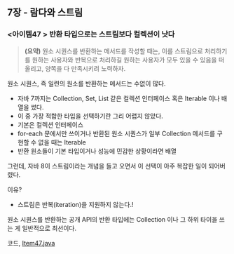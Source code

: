 ## 7장 - 람다와 스트림

### <아이템47 > 반환 타입으로는 스트림보다 컬렉션이 낫다

> **(요약)** 원소 시퀀스를 반환하는 메서드를 작성할 때는, 이를 스트림으로 처리하기를 원하는 사용자와 반복으로 처리하길 원하는 사용자가 모두 있을 수 있음을 떠올리고, 양쪽을 다 만족시키려 노력하자.

원소 시퀀스, 즉 일련의 원소를 반환하는 메서드는 수없이 많다.

- 자바 7까지는 Collection, Set, List 같은 컬렉션 인터페이스 혹은 Iterable 이나 배열을 썼다.
- 이 중 가장 적합한 타입을 선택하기란 그리 어렵지 않았다.
- 기본은 컬렉션 인터페이스
- for-each 문에서만 쓰이거나 반환된 원소 시퀀스가 일부 Collection 메서드를 구현할 수 없을 때는 Iterable
- 반환 원소들이 기본 타입이거나 성능에 민감한 상황이라면 배열

그런데, 자바 8이 스트림이라는 개념을 들고 오면서 이 선택이 아주 복잡한 일이 되어버렸다.

이유?

- 스트림은 반복(iteration)을 지원하지 않는다.!

원소 시퀀스를 반환하는 공개 API의 반환 타입에는 Collection 이나 그 하위 타이을 쓰는 게 일반적으로 최선이다. 


코드, [Item47.java](https://github.com/ziippy/EffectiveJava/blob/master/src/chapter7/item47/Item47.java)
